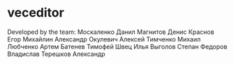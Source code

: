 # veceditor

Developed by the team:
Москаленко Данил
Магнитов Денис
Краснов Егор
Михайлин Александр
Окулевич Алексей
Тимченко Михаил
Любченко Артем
Батенев Тимофей
Швец Илья
Выголов Степан
Федоров Владислав
Терешков Александр
